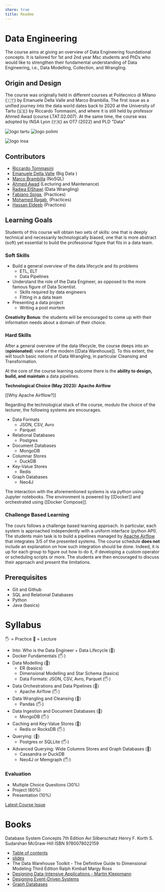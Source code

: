 ```yaml
---
share: true
title: Readme
---
```

# Data Engineering

The course aims at giving an overview of Data Engineering foundational concepts. It is tailored for 1st and 2nd year Msc students and PhDs who would like to strengthen their fundamental understanding of Data Engineering, i.e., Data Modelling, Collection, and Wrangling.

## Origin and Design

The course was originally held in different courses at Politecnico di Milano (🇮🇹) by Emanuele Della Valle and Marco Brambilla. The first issue as a unified journey into the data world dates back to 2020 at the University of Tartu (🇪🇪) by Riccardo Tommasini, and where it is still held by professor Ahmed Awad (course LTAT.02.007). At the same time, the course was adopted by INSA Lyon (🇫🇷) as OT7 (2022) and PLD "Data"

![logo tartu](https://upload.wikimedia.org/wikipedia/en/3/39/Tartu_%C3%9Clikool_logo.svg)
![logo polimi](http://datascience.deib.polimi.it/wp-content/uploads/2016/02/polimi-logo.png)

![logo insa](https://www.edarabia.com/wp-content/uploads/2018/02/insa-lyon-villeurbanne-france.jpg)

## Contributors

- [Riccardo Tommasini](../Riccardo%20Tommasini.md)
- [Emanuele Della Valle](emanueledellavalle.org/) (Big Data )
- [Marco Brambilla](https://marco-brambilla.com/) (NoSQL)
- [Ahmed Awad](Ahmed%20Awad) (Lecturing and Maintenance)
- [Radwa ElShawi](Radwa%20ElShawi) (Data Wrangling)
- [Fabiano Spiga](mailto:),  (Practices)
- [Mohamed Ragab](https://bigdata.cs.ut.ee/mohamed-ragab), (Practices)
- [Hassan Eldeeb](mailto:hassan.eldeeb@ut.ee) (Practices)



## Learning Goals

 Students of this course will obtain two sets of skills: one that is deeply technical and necessarily technologically biased, one that is more abstract (soft) yet essential to build the professional figure that fits in a data team. 

### Soft Skills

- Build a general overview of the data lifecycle and its problems
	- ETL, ELT
	- Data Pipelines
- Understand the role of the Data Engineer, as opposed to the more famous figure of Data Scientist. 
	- Skills required by data engineers
	- Fitting in a data team
- Presenting a data project
	- Writing a post mortem

**Creativity Bonus**: the students will be encouraged to come up with their information needs about a domain of their choice.


### Hard Skills


After a general overview of the data lifecycle, the course deeps into an (**opinionated**) view of the modern [[Data Warehouse]]. To this extent, the will touch basic notions of Data Wrangling, in particular Cleansing and Transformation.

At the core of the course learning outcome there is the **ability to design, build, and maintain** a data pipelines.

**Technological Choice (May 2023): Apache Airlfow**

[[Why Apache Airfllow?]]

Regarding the technological stack of the course, modulo the choice of the lecturer, the following systems are encourages.

- Data Formats 
	- JSON, CSV, Avro
	- Parquet
- Relational Databases
	- Postgres
- Document Databases
	- MongoDB
- Columnar Stores
	- DuckDB
- Key-Value Stores
	- Redis
 - Graph Databases
	 - Neo4J


The interaction with the aforementioned systems is via python using Jupyter notebooks. The environment is powered by [[Docker]] and orchestrated using [[Docker Compose]]. 


### Challenge Based Learning

The cours follows a challenge based learning approach. In particular, each system is approached independently with a uniform interface (python API). The students main task is to build a pipelines managed by [Apache Airflow](../Apache%20Airflow.md) that integrates 3/5 of the presented systems. The course schedule **does not** include an explanation on how such integration should be done. Indeed, it is up for each group to figure out how to do it, if developing a custom operator or scheduling scripts or more. The students are then encouraged to discuss their approach and present the limitations.

## Prerequisites

- Git and Github
- SQL and Relational Databases
- Python
- Java (basics)

# Syllabus

🖐️ = Practice
📓 = Lecture

- Into: Who is the Data Engineer + Data Lifecycle (📓)
- Docker Fundamentals (🖐️)
- Data Modelling (📓) 
	- ER (basics)
	- Dimensional Modelling and Star Schema (basics)
	- Data Formats: JSON, CSV, Avro, Parquet (🖐️)
- Data Orchestrations and Data Pipelines (📓) 
	- Apache Airflow (🖐️)
- Data Wrangling and Cleansing  (📓) 
	-  Pandas (🖐)
- Data Ingestion and Document Databases (📓) 
	- MongoDB  (🖐)
- Caching and  Key-Value Stores (📓) 
	- Redis or RocksDB  (🖐)
- Querying: (📓) 
	- Postgres or SQLLite (🖐)
- Advanced Querying: Wide Columns Stores and Graph Databases  (📓) 
	- Cassandra or DuckDB
	- Neo4J or Memgraph  (🖐)


### Evaluation

- Multiple Choice Questions (30%)
- Project (60%)
- Presentation (10%)

[Latest Course Issue](https://www.riccardotommasini.com/courses/2022-10-03-dataeng-insa-ot/)

# Books

 Database System Concepts 7th Edition Avi Silberschatz Henry F. Korth S. Sudarshan McGraw-Hill ISBN 9780078022159
  - [Table of contents](https://www.db-book.com/db7/toc-dir/toc.pdf)
  - [slides](https://www.db-book.com/db7/slides-dir/index.html)
-  The Data Warehouse Toolkit - The Definitive Guide to Dimensional Modeling Third Edition  Ralph Kimball Margy Ross
- [Designing Data-Intensive Applications - Martin Kleppmann ](https://dataintensive.net/)
-  [Designing Event-Driven Systems](https://www.oreilly.com/library/view/designing-event-driven-systems/9781492038252/)
-  [Graph Databases](https://neo4j.com/graph-databases-book/)
